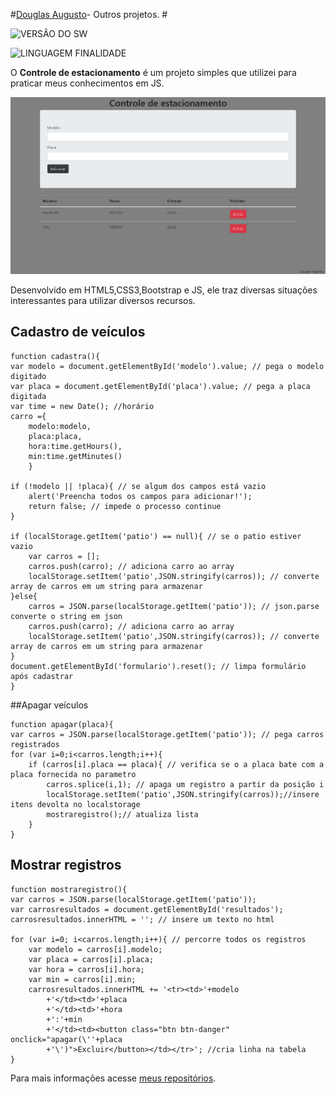 #[Douglas Augusto](http://github.com/DouglasAugustoJunior)- Outros projetos. # 
 
 
![VERSÃO DO SW](https://img.shields.io/badge/Version-1.0-blue.svg)
 
![LINGUAGEM FINALIDADE](https://img.shields.io/badge/javascript-system-orange.svg)
 
O **Controle de estacionamento** é um projeto simples que utilizei para praticar meus conhecimentos em JS.

![Imagem](https://github.com/DouglasAugustoJunior/ControledeEstacionamentoJS/blob/master/images/Tela.PNG?raw=true)


 
Desenvolvido em HTML5,CSS3,Bootstrap e JS, ele traz diversas situações interessantes para utilizar diversos recursos.
 
## Cadastro de veículos
 

    function cadastra(){
    var modelo = document.getElementById('modelo').value; // pega o modelo digitado
    var placa = document.getElementById('placa').value; // pega a placa digitada
    var time = new Date(); //horário
    carro ={
        modelo:modelo,
        placa:placa,
        hora:time.getHours(),
        min:time.getMinutes()
        }
    
    if (!modelo || !placa){ // se algum dos campos está vazio
        alert('Preencha todos os campos para adicionar!');
        return false; // impede o processo continue
    }
    
    if (localStorage.getItem('patio') == null){ // se o patio estiver vazio
        var carros = [];
        carros.push(carro); // adiciona carro ao array
        localStorage.setItem('patio',JSON.stringify(carros)); // converte array de carros em um string para armazenar
    }else{
        carros = JSON.parse(localStorage.getItem('patio')); // json.parse converte o string em json
        carros.push(carro); // adiciona carro ao array
        localStorage.setItem('patio',JSON.stringify(carros)); // converte array de carros em um string para armazenar
    }
    document.getElementById('formulario').reset(); // limpa formulário após cadastrar
    }

 

 
##Apagar veículos
 

    function apagar(placa){
    var carros = JSON.parse(localStorage.getItem('patio')); // pega carros registrados
    for (var i=0;i<carros.length;i++){
        if (carros[i].placa == placa){ // verifica se o a placa bate com a placa fornecida no parametro
            carros.splice(i,1); // apaga um registro a partir da posição i
            localStorage.setItem('patio',JSON.stringify(carros));//insere itens devolta no localstorage
            mostraregistro();// atualiza lista
        }
    }


 
## Mostrar registros
 
    function mostraregistro(){
    var carros = JSON.parse(localStorage.getItem('patio'));
    var carrosresultados = document.getElementById('resultados');
    carrosresultados.innerHTML = ''; // insere um texto no html
    
    for (var i=0; i<carros.length;i++){ // percorre todos os registros
        var modelo = carros[i].modelo;
        var placa = carros[i].placa;
        var hora = carros[i].hora;
        var min = carros[i].min;
        carrosresultados.innerHTML += '<tr><td>'+modelo
            +'</td><td>'+placa
            +'</td><td>'+hora
            +':'+min
            +'</td><td><button class="btn btn-danger" onclick="apagar(\''+placa
            +'\')">Excluir</button></td></tr>'; //cria linha na tabela 
    }

Para mais informações acesse [meus repositórios](http://github.com/DouglasAugustoJunior).